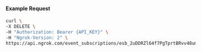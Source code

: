 <!-- Code generated for API Clients. DO NOT EDIT. -->

#### Example Request

```bash
curl \
-X DELETE \
-H "Authorization: Bearer {API_KEY}" \
-H "Ngrok-Version: 2" \
https://api.ngrok.com/event_subscriptions/esb_2uDDRZl64f7PgTprtBRvv48umMm/sources/ip_policy_updated.v0
```
